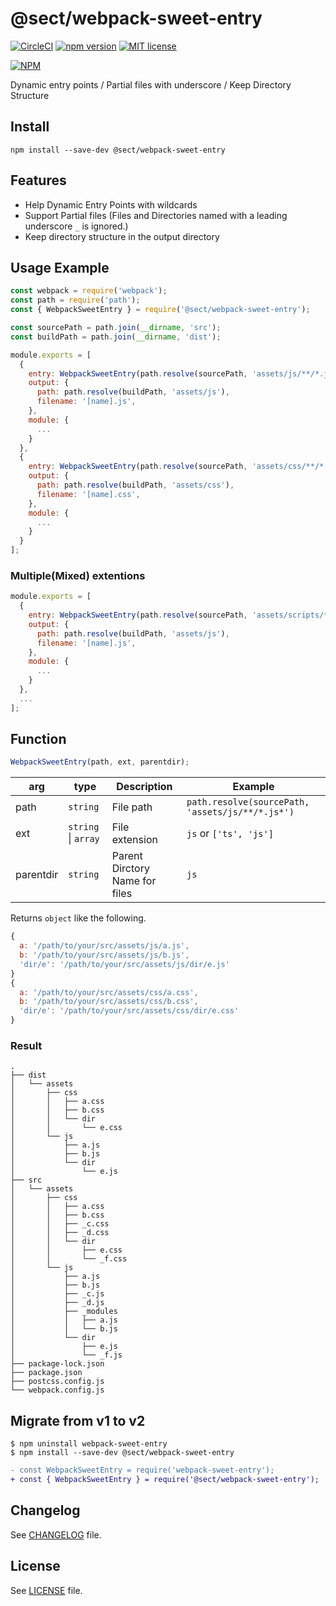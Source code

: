 # @sect/webpack-sweet-entry
[![CircleCI](https://circleci.com/gh/sectsect/webpack-sweet-entry.svg?style=svg)](https://circleci.com/gh/sectsect/webpack-sweet-entry) [![npm version](https://badge.fury.io/js/%40sect%2Fwebpack-sweet-entry.svg)](https://badge.fury.io/js/%40sect%2Fwebpack-sweet-entry) [![MIT license](http://img.shields.io/badge/license-MIT-brightgreen.svg)](http://opensource.org/licenses/MIT)

[![NPM](https://nodei.co/npm/@sect/webpack-sweet-entry.png)](https://npmjs.org/package/@sect/webpack-sweet-entry)

Dynamic entry points / Partial files with underscore / Keep Directory Structure

## Install
```
npm install --save-dev @sect/webpack-sweet-entry
```
## Features
- Help Dynamic Entry Points with wildcards
- Support Partial files (Files and Directories named with a leading underscore `_` is ignored.)
- Keep directory structure in the output directory


## Usage Example
```js
const webpack = require('webpack');
const path = require('path');
const { WebpackSweetEntry } = require('@sect/webpack-sweet-entry');

const sourcePath = path.join(__dirname, 'src');
const buildPath = path.join(__dirname, 'dist');

module.exports = [
  {
    entry: WebpackSweetEntry(path.resolve(sourcePath, 'assets/js/**/*.js*'), 'js', 'js'),
    output: {
      path: path.resolve(buildPath, 'assets/js'),
      filename: '[name].js',
    },
    module: {
      ...
    }
  },
  {
    entry: WebpackSweetEntry(path.resolve(sourcePath, 'assets/css/**/*.css'), 'css', 'css'),
    output: {
      path: path.resolve(buildPath, 'assets/css'),
      filename: '[name].css',
    },
    module: {
      ...
    }
  }
];
```

### Multiple(Mixed) extentions
```js
module.exports = [
  {
    entry: WebpackSweetEntry(path.resolve(sourcePath, 'assets/scripts/**/*.*s*'), ['ts', 'js'], 'scripts'),
    output: {
      path: path.resolve(buildPath, 'assets/js'),
      filename: '[name].js',
    },
    module: {
      ...
    }
  },
  ...
];
```

## Function
```js
WebpackSweetEntry(path, ext, parentdir);
```

| arg | type | Description | Example |
| ---- | ---- | ----------- | ------- |
| path | `string` | File path | `path.resolve(sourcePath, 'assets/js/**/*.js*')` |
| ext | `string` \| `array` | File extension | `js` or `['ts', 'js']`
| parentdir | `string` | Parent Dirctory Name for files | `js` |

Returns `object` like the following.

```js
{
  a: '/path/to/your/src/assets/js/a.js',
  b: '/path/to/your/src/assets/js/b.js',
  'dir/e': '/path/to/your/src/assets/js/dir/e.js'
}
{
  a: '/path/to/your/src/assets/css/a.css',
  b: '/path/to/your/src/assets/css/b.css',
  'dir/e': '/path/to/your/src/assets/css/dir/e.css'
}
```


### Result
```
.
├── dist
│   └── assets
│       ├── css
│       │   ├── a.css
│       │   ├── b.css
│       │   └── dir
│       │       └── e.css
│       └── js
│           ├── a.js
│           ├── b.js
│           └── dir
│               └── e.js
├── src
│   └── assets
│       ├── css
│       │   ├── a.css
│       │   ├── b.css
│       │   ├── _c.css
│       │   ├── _d.css
│       │   └── dir
│       │       ├── e.css
│       │       └── _f.css
│       └── js
│           ├── a.js
│           ├── b.js
│           ├── _c.js
│           ├── _d.js
│           ├── _modules
│           │   ├── a.js
│           │   └── b.js
│           └── dir
│               ├── e.js
│               └── _f.js
├── package-lock.json
├── package.json
├── postcss.config.js
└── webpack.config.js
```

## Migrate from v1 to v2
```
$ npm uninstall webpack-sweet-entry
$ npm install --save-dev @sect/webpack-sweet-entry
```

```diff
- const WebpackSweetEntry = require('webpack-sweet-entry');
+ const { WebpackSweetEntry } = require('@sect/webpack-sweet-entry');
```

## Changelog 

See [CHANGELOG](https://github.com/sectsect/webpack-sweet-entry/blob/master/CHANGELOG.md) file.

## License

See [LICENSE](https://github.com/sectsect/webpack-sweet-entry/blob/master/LICENSE) file.
